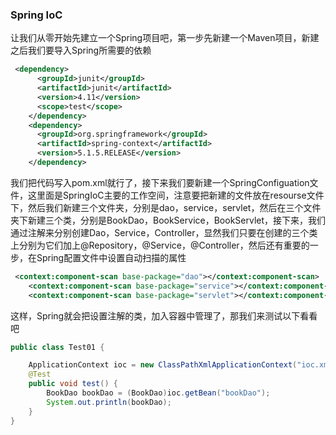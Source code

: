 ### Spring IoC

让我们从零开始先建立一个Spring项目吧，第一步先新建一个Maven项目，新建之后我们要导入Spring所需要的依赖

```xml
 <dependency>
      <groupId>junit</groupId>
      <artifactId>junit</artifactId>
      <version>4.11</version>
      <scope>test</scope>
    </dependency>
    <dependency>
      <groupId>org.springframework</groupId>
      <artifactId>spring-context</artifactId>
      <version>5.1.5.RELEASE</version>
    </dependency>
```

我们把代码写入pom.xml就行了，接下来我们要新建一个SpringConfiguation文件，这里面是SpringIoC主要的工作空间，注意要把新建的文件放在resourse文件下，然后我们新建三个文件夹，分别是dao，service，servlet，然后在三个文件夹下新建三个类，分别是BookDao，BookService，BookServlet，接下来，我们通过注解来分别创建Dao，Service，Controller，显然我们只要在创建的三个类上分别为它们加上@Repository，@Service，@Controller，然后还有重要的一步，在Spring配置文件中设置自动扫描的属性

```xml
 <context:component-scan base-package="dao"></context:component-scan>
    <context:component-scan base-package="service"></context:component-scan>
    <context:component-scan base-package="servlet"></context:component-scan>
```

这样，Spring就会把设置注解的类，加入容器中管理了，那我们来测试以下看看吧

```java
public class Test01 {

    ApplicationContext ioc = new ClassPathXmlApplicationContext("ioc.xml");
    @Test
    public void test() {
        BookDao bookDao = (BookDao)ioc.getBean("bookDao");
        System.out.println(bookDao);
    }
}
```

